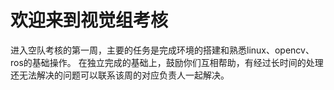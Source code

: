 # 欢迎来到视觉组考核
进入空队考核的第一周，主要的任务是完成环境的搭建和熟悉linux、opencv、ros的基础操作。
在独立完成的基础上，鼓励你们互相帮助，有经过长时间的处理还无法解决的问题可以联系该周的对应负责人一起解决。

